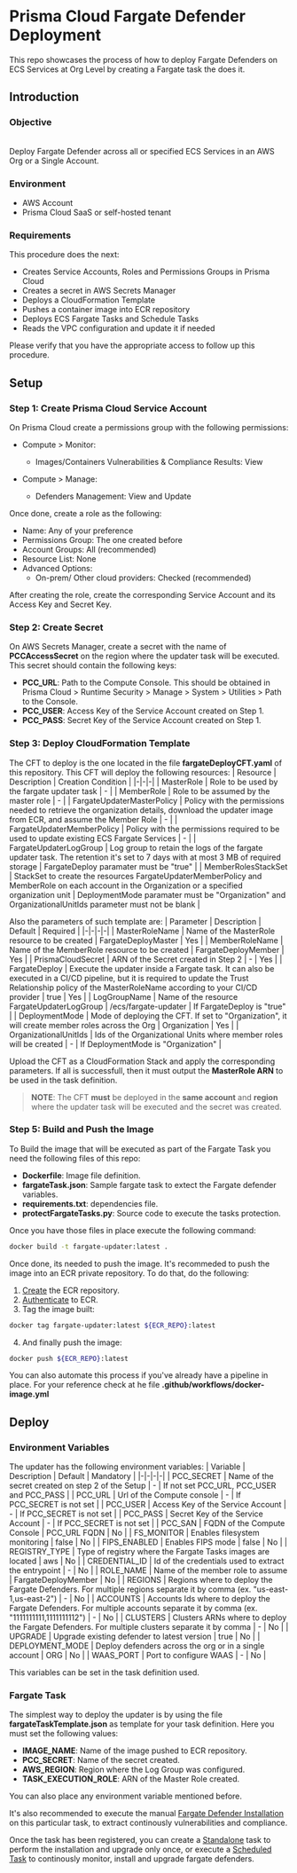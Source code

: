 # Prisma Cloud Fargate Defender Deployment 
​​This repo showcases the process of how to deploy Fargate Defenders on ECS Services at Org Level by creating a Fargate task the does it.

## Introduction
### Objective
<br>
Deploy Fargate Defender across all or specified ECS Services in an AWS Org or a Single Account.

### Environment
* AWS Account
* Prisma Cloud SaaS or self-hosted tenant

### Requirements
This procedure does the next:
- Creates Service Accounts, Roles and Permissions Groups in Prisma Cloud
- Creates a secret in AWS Secrets Manager
- Deploys a CloudFormation Template
- Pushes a container image into ECR repository
- Deploys ECS Fargate Tasks and Schedule Tasks
- Reads the VPC configuration and update it if needed

Please verify that you have the appropriate access to follow up this procedure.

## Setup
### Step 1: Create Prisma Cloud Service Account
On Prisma Cloud create a permissions group with the following permissions:
- Compute > Monitor:
    - Images/Containers Vulnerabilities & Compliance Results: View

- Compute > Manage:
    - Defenders Management: View and Update

Once done, create a role as the following:
- Name: Any of your preference
- Permissions Group: The one created before
- Account Groups: All (recommended)
- Resource List: None
- Advanced Options:
    - On-prem/ Other cloud providers: Checked (recommended)

After creating the role, create the corresponding Service Account and its Access Key and Secret Key.

### Step 2: Create Secret
On AWS Secrets Manager, create a secret with the name of **PCCAccessSecret** on the region where the updater task will be executed. This secret should contain the following keys:

- **PCC_URL**: Path to the Compute Console. This should be obtained in Prisma Cloud > Runtime Security > Manage > System > Utilities > Path to the Console.
- **PCC_USER**: Access Key of the Service Account created on Step 1.
- **PCC_PASS**: Secret Key of the Service Account created on Step 1.

### Step 3: Deploy CloudFormation Template
The CFT to deploy is the one located in the file **fargateDeployCFT.yaml** of this repository. This CFT will deploy the following resources:
| Resource | Description | Creation Condition |
|-|-|-|
| MasterRole | Role to be used by the fargate updater task | - |
| MemberRole | Role to be assumed by the master role | - |
| FargateUpdaterMasterPolicy | Policy with the permissions needed to retrieve the organization details, download the updater image from ECR, and assume the Member Role | - | 
| FargateUpdaterMemberPolicy | Policy with the permissions required to be used to update existing ECS Fargate Services | - |
| FargateUpdaterLogGroup | Log group to retain the logs of the fargate updater task. The retention it's set to 7 days with at most 3 MB of required storage | FargateDeploy paramater must be "true" |
| MemberRolesStackSet | StackSet to create the resources FargateUpdaterMemberPolicy and MemberRole on each account in the Organization or a specified organization unit | DeploymentMode paramater must be "Organization" and OrganizationalUnitIds parameter must not be blank |

Also the parameters of such template are:
| Parameter | Description | Default | Required |
|-|-|-|-|
| MasterRoleName | Name of the MasterRole resource to be created | FargateDeployMaster | Yes |
| MemberRoleName | Name of the MemberRole resource to be created | FargateDeployMember | Yes |
| PrismaCloudSecret | ARN of the Secret created in Step 2 | - | Yes |
| FargateDeploy | Execute the updater inside a Fargate task. It can also be executed in a CI/CD pipeline, but it is required to update the Trust Relationship policy of the MasterRoleName according to your CI/CD provider | true | Yes |
| LogGroupName | Name of the resource FargateUpdaterLogGroup | /ecs/fargate-updater | If FargateDeploy is "true" |
| DeploymentMode | Mode of deploying the CFT. If set to "Organization", it will create member roles across the Org | Organization | Yes |
| OrganizationalUnitIds | Ids of the Organizational Units where member roles will be created | - | If DeploymentMode is "Organization" |

Upload the CFT as a CloudFormation Stack and apply the corresponding parameters. If all is successfull, then it must output the **MasterRole ARN** to be used in the task definition.


> **NOTE**: The CFT **must** be deployed in the **same account** and **region** where the updater task will be executed and the secret was created.

### Step 5: Build and Push the Image
To Build the image that will be executed as part of the Fargate Task you need the following files of this repo:
- **Dockerfile**: Image file definition.
- **fargateTask.json**: Sample fargate task to extect the Fargate defender variables.
- **requirements.txt**: dependencies file.
- **protectFargateTasks.py**: Source code to execute the tasks protection.

Once you have those files in place execute the following command:
```bash
docker build -t fargate-updater:latest .
```

Once done, its needed to push the image. It's recommeded to push the image into an ECR private repository. To do that, do the following:

1. [Create](https://docs.aws.amazon.com/AmazonECR/latest/userguide/repository-create.html) the ECR repository.
2. [Authenticate](https://docs.aws.amazon.com/AmazonECR/latest/userguide/registry_auth.html) to ECR.
3. Tag the image built:
```bash
docker tag fargate-updater:latest ${ECR_REPO}:latest
```
4. And finally push the image:
```bash
docker push ${ECR_REPO}:latest
```

You can also automate this process if you've already have a pipeline in place. For your reference check at he file **.github/workflows/docker-image.yml**

## Deploy
### Environment Variables
The updater has the following environment variables:
| Variable | Description | Default | Mandatory |
|-|-|-|-|
| PCC_SECRET | Name of the secret created on step 2 of the Setup | - | If not set PCC_URL, PCC_USER and PCC_PASS |
| PCC_URL | Url of the Compute console | - | If PCC_SECRET is not set |
| PCC_USER | Access Key of the Service Account | - | If PCC_SECRET is not set |
| PCC_PASS | Secret Key of the Service Account | - | If PCC_SECRET is not set |
| PCC_SAN | FQDN of the Compute Console | PCC_URL FQDN | No |
| FS_MONITOR | Enables filesystem monitoring | false | No |
| FIPS_ENABLED | Enables FIPS mode | false | No |
| REGISTRY_TYPE | Type of registry where the Fargate Tasks images are located | aws | No |
| CREDENTIAL_ID | Id of the credentials used to extract the entrypoint | - | No |
| ROLE_NAME | Name of the member role to assume | FargateDeployMember | No |
| REGIONS | Regions where to deploy the Fargate Defenders. For multiple regions separate it by comma (ex. "us-east-1,us-east-2") | - | No |
| ACCOUNTS | Accounts Ids where to deploy the Fargate Defenders. For multiple accounts separate it by comma (ex. "1111111111,1111111112") | - | No |
| CLUSTERS | Clusters ARNs where to deploy the Fargate Defenders. For multiple clusters separate it by comma | - | No |
| UPGRADE | Upgrade existing defender to latest version | true | No |
| DEPLOYMENT_MODE | Deploy defenders across the org or in a single account | ORG | No |
| WAAS_PORT | Port to configure WAAS | - | No |

This variables can be set in the task definition used.

### Fargate Task
The simplest way to deploy the updater is by using the file **fargateTaskTemplate.json** as template for your task definition. Here you must set the following values:
- **IMAGE_NAME**: Name of the image pushed to ECR repository.
- **PCC_SECRET**: Name of the secret created.
- **AWS_REGION**: Region where the Log Group was configured.
- **TASK_EXECUTION_ROLE**: ARN of the Master Role created.

You can also place any environment variable mentioned before. 

It's also recommended to execute the manual [Fargate Defender Installation](https://docs.prismacloud.io/en/enterprise-edition/content-collections/runtime-security/install/deploy-defender/app-embedded/install-app-embedded-defender-fargate) on this particular task, to extract continously vulnerabilities and compliance.

Once the task has been registered, you can create a [Standalone](https://docs.aws.amazon.com/AmazonECS/latest/developerguide/standalone-tasks.html) task to perform the installation and upgrade only once, or execute a [Scheduled Task](https://docs.aws.amazon.com/AmazonECS/latest/developerguide/tasks-scheduled-eventbridge-scheduler.html) to continously monitor, install and upgrade fargate defenders.